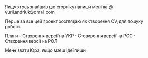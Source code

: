 ### 
Якщо хтось знайшов цю сторніку напиши мені на @ yurii.andriuk@gmail.com 

Перше за все цей проект розглядаю як створення CV,
для пошуку роботи. 


Плани 
    - Створення версії на УКР 
    - Стоворення версії на РОС 
    - Створення версії на РОЛ 

Мене звати Юра, 
якщо маєш ідеї пиши 